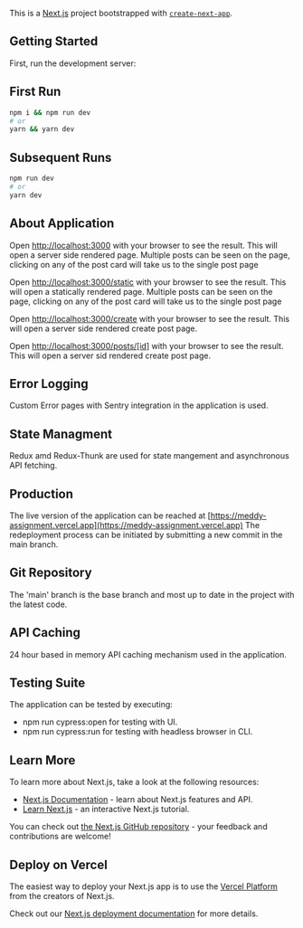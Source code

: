 This is a [Next.js](https://nextjs.org/) project bootstrapped with [`create-next-app`](https://github.com/vercel/next.js/tree/canary/packages/create-next-app).

## Getting Started

First, run the development server:

## First Run
```bash
npm i && npm run dev
# or
yarn && yarn dev
```

## Subsequent Runs
```bash
npm run dev
# or
yarn dev
```

## About Application
Open [http://localhost:3000](http://localhost:3000) with your browser to see the result.
This will open a server side rendered page. Multiple posts can be seen on the page, clicking on any of the post card will take us to the single post page

Open [http://localhost:3000/static](http://localhost:3000/static) with your browser to see the result.
This will open a statically rendered page. Multiple posts can be seen on the page, clicking on any of the post card will take us to the single post page

Open [http://localhost:3000/create](http://localhost:3000/create) with your browser to see the result.
This will open a server side rendered create post page.

Open [http://localhost:3000/posts/[id]](http://localhost:3000/posts/1) with your browser to see the result.
This will open a server sid rendered create post page.

## Error Logging
Custom Error pages with Sentry integration in the application is used.

## State Managment
Redux amd Redux-Thunk are used for state mangement and asynchronous API fetching.

## Production
The live version of the application can be reached at [https://meddy-assignment.vercel.app](https://meddy-assignment.vercel.app)
The redeployment process can be initiated by submitting a new commit in the main branch.

## Git Repository
The 'main' branch is the base branch and most up to date in the project with the latest code.

## API Caching
24 hour based in memory API caching mechanism used in the application.

## Testing Suite
The application can be tested by executing:

 - npm run cypress:open for testing with UI.
 - npm run cypress:run for testing with headless browser in CLI.

## Learn More

To learn more about Next.js, take a look at the following resources:

- [Next.js Documentation](https://nextjs.org/docs) - learn about Next.js features and API.
- [Learn Next.js](https://nextjs.org/learn) - an interactive Next.js tutorial.

You can check out [the Next.js GitHub repository](https://github.com/vercel/next.js/) - your feedback and contributions are welcome!

## Deploy on Vercel

The easiest way to deploy your Next.js app is to use the [Vercel Platform](https://vercel.com/new?utm_medium=default-template&filter=next.js&utm_source=create-next-app&utm_campaign=create-next-app-readme) from the creators of Next.js.

Check out our [Next.js deployment documentation](https://nextjs.org/docs/deployment) for more details.
